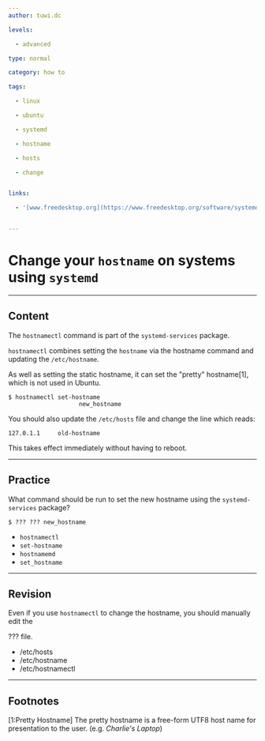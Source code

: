 ```yaml
---
author: tuwi.dc

levels:

  - advanced

type: normal

category: how to

tags:

  - linux

  - ubuntu

  - systemd

  - hostname

  - hosts

  - change


links:

  - '[www.freedesktop.org](https://www.freedesktop.org/software/systemd/man/hostnamectl.html){website}'


---
```


# Change your `hostname` on systems using `systemd`

---
## Content

The `hostnamectl` command is part of the `systemd-services` package.

`hostnamectl` combines setting the `hostname` via the hostname command and updating the `/etc/hostname`. 

As well as setting the static hostname, it can set the "pretty" hostname[1], which is not used in Ubuntu. 

```
$ hostnamectl set-hostname 
                    new_hostname
```
You should also update the `/etc/hosts` file and change the line which reads:
```
127.0.1.1     old-hostname
```

This takes effect immediately without having to reboot.

---
## Practice

What command should be run to set the new hostname using the  `systemd-services` package?
```
$ ??? ??? new_hostname
```

* `hostnamectl`
* `set-hostname`
* `hostnamemd`
* `set_hostname`

---
## Revision

Even if you use `hostnamectl` to change the hostname, you should manually edit the 

??? file.


* /etc/hosts 
* /etc/hostname 
* /etc/hostnamectl

---
## Footnotes
[1:Pretty Hostname]
The pretty hostname is a free-form UTF8 host name for presentation to the user. (e.g. *Charlie's Laptop*)
 
